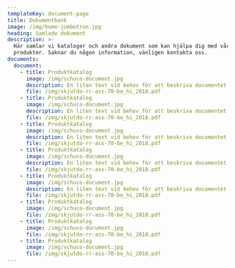 ```yaml
---
templateKey: document-page
title: Dokumentbank
image: /img/home-jumbotron.jpg
heading: Samlade dokument
description: >-
  Här samlar vi kataloger och andra dokument som kan hjälpa dig med våra
  produkter. Saknar du någon information, vänligen kontakta oss.
documents:
  document:
    - title: Produktkatalog
      image: /img/schuco-document.jpg
      description: En liten text vid behov för att beskriva documentet.
      file: /img/skjutdo-rr-ass-70-be_hi_2018.pdf
    - title: Produktkatalog
      image: /img/schuco-document.jpg
      description: En liten text vid behov för att beskriva documentet.
      file: /img/skjutdo-rr-ass-70-be_hi_2018.pdf
    - title: Produktkatalog
      image: /img/schuco-document.jpg
      description: En liten text vid behov för att beskriva documentet.
      file: /img/skjutdo-rr-ass-70-be_hi_2018.pdf
    - title: Produktkatalog
      image: /img/schuco-document.jpg
      description: En liten text vid behov för att beskriva documentet.
      file: /img/skjutdo-rr-ass-70-be_hi_2018.pdf
    - title: Produktkatalog
      image: /img/schuco-document.jpg
      description: En liten text vid behov för att beskriva documentet.
      file: /img/skjutdo-rr-ass-70-be_hi_2018.pdf
    - title: Produktkatalog
      image: /img/schuco-document.jpg
      file: /img/skjutdo-rr-ass-70-be_hi_2018.pdf
    - title: Produktkatalog
      image: /img/schuco-document.jpg
      file: /img/skjutdo-rr-ass-70-be_hi_2018.pdf
    - title: Produktkatalog
      image: /img/schuco-document.jpg
      file: /img/skjutdo-rr-ass-70-be_hi_2018.pdf
---
```

